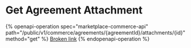 # Get Agreement Attachment

{% openapi-operation spec="marketplace-commerce-api" path="/public/v1/commerce/agreements/{agreementId}/attachments/{id}" method="get" %}
[Broken link](broken-reference)
{% endopenapi-operation %}
